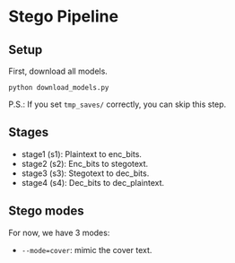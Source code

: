 # Stego Pipeline

## Setup

First, download all models.
```shell
python download_models.py
```

P.S.: If you set `tmp_saves/` correctly, you can skip this step.

## Stages

* stage1 (s1): Plaintext to enc_bits.
* stage2 (s2): Enc_bits to stegotext.
* stage3 (s3): Stegotext to dec_bits.
* stage4 (s4): Dec_bits to dec_plaintext.

## Stego modes

For now, we have 3 modes:
* `--mode=cover`: mimic the cover text.
